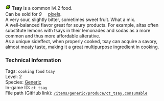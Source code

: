 ![ ](https://raw.githubusercontent.com/Ceterai/Enternia/main/items/generic/produce/ct_tsay.png) **Tsay** is a common lvl.2 food.  
Can be sold for *9* <img src="https://starbounder.org/mediawiki/images/2/21/Pixel.png" width="12" height="16"/> [pixels](https://starbounder.org/Pixel).  
A very sour, slightly bitter, sometimes sweet fruit. What a mix.  
A well-balanced flavor great for soury products. For example, altas often substitute lemons with tsays in their lemonades and sodas as a more common and thus more affordable alterative.  
As a unique sideffect, when properly cooked, tsay can acquire a savory, almost meaty taste, making it a great multipurpose ingredient in cooking.

### Technical Information

Tags: `cooking` `food` `tsay`  
Level: 2  
Species: [Generic](https://starbounder.org/Perfectly_Generic_Item)  
In-game ID: `ct_tsay`  
File path (GitHub link): [`/items/generic/produce/ct_tsay.consumable`](https://github.com/Ceterai/Enternia/blob/main/items/generic/produce/ct_tsay.consumable)
